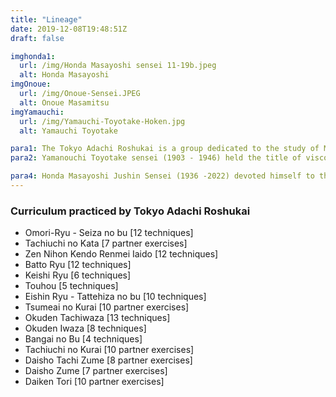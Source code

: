 ```yaml
---
title: "Lineage"
date: 2019-12-08T19:48:51Z
draft: false

imghonda1:
  url: /img/Honda Masayoshi sensei 11-19b.jpeg
  alt: Honda Masayoshi
imgOnoue:
  url: /img/Onoue-Sensei.JPEG
  alt: Onoue Masamitsu
imgYamauchi:
  url: /img/Yamauchi-Toyotake-Hoken.jpg
  alt: Yamauchi Toyotake

para1: The Tokyo Adachi Roshukai is a group dedicated to the study of Muso Jikiden Eishin Ryu Iai (Yamauchi-ha).  Muso Jikiden Eishin Ryu (MJER) originates from Tosa Province (modern day Kochi), an extensive area of Japan which was ruled by the Yamauchi clan throughout the Edo Period.  The Tokyo Adachi Roshukai was formed and led by Honda Masayoshi Jushin sensei who was awarded Iaijutsu Kongen no Maki from his teacher Onoue Masamitsu sensei and also held the rank of Kyoshi 7dan from the ZNKR. From Onoue sensei, our lineage goes back through Kono Kanemitsu, Yamanouchi Toyotake, and Oe Masaji sensei. Honda sensei was also a student of Iwata Norikazu sensei, the founder of the Roshukai.
para2: Yamanouchi Toyotake sensei (1903 - 1946) held the title of viscount and was a direct student of 17th generation instructor Oe Masaji (1852 - 1927).  He was one of multiple students to receive the Iaijutsu Kongen no Maki, a scroll signifying complete transmission.  As the grandson of daimyo Yamauchi Yodo, Oe sensei's former lord, he was taught iai befitting a lord.  While the core remains the same, this manifests through small stylistic differences from other branches of MJER.

para4: Honda Masayoshi Jushin Sensei (1936 -2022) devoted himself to the practice of iai for over 50 years and formed and led the Adachi Roshukai branch for over three decades. His strength of character and passion for iai was an inspiration for many students both in Japan and around the world. Honda sensei was posthumously awarded a Kensho-jo (顕彰状, official commendation) from the ZNKR in 2023 for his contribution to the federation and development of iai.
---
```


<!-- ![[img src=attached-image.jpg alt=foobar]] -->

<!-- ![Honda sensei](/img/honda-1.png) -->



<!-- <img src="/honda-1.png" alt="alt" /> -->




### Curriculum practiced by Tokyo Adachi Roshukai

* Omori-Ryu - Seiza no bu [12 techniques]</li>
* Tachiuchi no Kata [7 partner exercises]
* Zen Nihon Kendo Renmei Iaido [12 techniques]
* Batto Ryu [12 techniques]
* Keishi Ryu [6 techniques]
* Touhou [5 techniques]
* Eishin Ryu - Tattehiza no bu [10 techniques]
* Tsumeai no Kurai  [10 partner exercises]
* Okuden Tachiwaza  [13 techniques]
* Okuden Iwaza [8 techniques]
* Bangai no Bu  [4 techniques]
* Tachiuchi no Kurai  [10 partner exercises]
* Daisho Tachi Zume [8 partner exercises]
* Daisho Zume  [7 partner exercises]
* Daiken Tori  [10 partner exercises]
